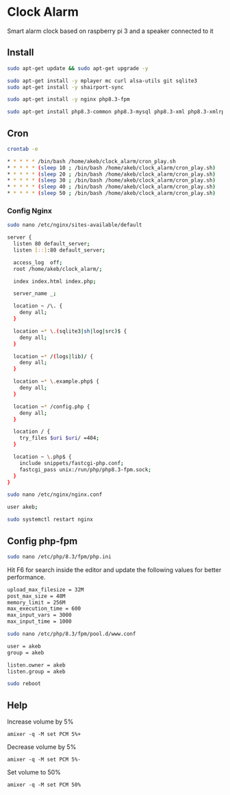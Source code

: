 # Clock Alarm

Smart alarm clock based on raspberry pi 3 and a speaker connected to it

## Install

```bash
sudo apt-get update && sudo apt-get upgrade -y

sudo apt-get install -y mplayer mc curl alsa-utils git sqlite3
sudo apt-get install -y shairport-sync

sudo apt-get install -y nginx php8.3-fpm

sudo apt-get install php8.3-common php8.3-mysql php8.3-xml php8.3-xmlrpc php8.3-curl php8.3-gd php8.3-imagick php8.3-cli php8.3-dev php8.3-imap php8.3-mbstring php8.3-opcache php8.3-soap php8.3-zip php8.3-intl php8.3-sqlite php8.3-mcrypt -y
```

## Cron

```bash
crontab -e
```

```bash
* * * * * /bin/bash /home/akeb/clock_alarm/cron_play.sh
* * * * * (sleep 10 ; /bin/bash /home/akeb/clock_alarm/cron_play.sh)
* * * * * (sleep 20 ; /bin/bash /home/akeb/clock_alarm/cron_play.sh)
* * * * * (sleep 30 ; /bin/bash /home/akeb/clock_alarm/cron_play.sh)
* * * * * (sleep 40 ; /bin/bash /home/akeb/clock_alarm/cron_play.sh)
* * * * * (sleep 50 ; /bin/bash /home/akeb/clock_alarm/cron_play.sh)
```

### Config Nginx

```bash
sudo nano /etc/nginx/sites-available/default
```

```bash
server {
  listen 80 default_server;
  listen [::]:80 default_server;

  access_log  off;
  root /home/akeb/clock_alarm/;

  index index.html index.php;

  server_name _;

  location ~ /\. {
    deny all;
  }

  location ~* \.(sqlite3|sh|log|src)$ {
    deny all;
  }

  location ~* /(logs|lib)/ {
    deny all;
  }

  location ~* \.example.php$ {
    deny all;
  }

  location ~* /config.php {
    deny all;
  }

  location / {
    try_files $uri $uri/ =404;
  }

  location ~ \.php$ {
    include snippets/fastcgi-php.conf;
    fastcgi_pass unix:/run/php/php8.3-fpm.sock;
  }
}
```

```bash
sudo nano /etc/nginx/nginx.conf
```

```bash
user akeb;
```

```bash
sudo systemctl restart nginx
```

## Config php-fpm

```bash
sudo nano /etc/php/8.3/fpm/php.ini
```

Hit F6 for search inside the editor and update the following values for better performance.

```bash
upload_max_filesize = 32M 
post_max_size = 48M 
memory_limit = 256M 
max_execution_time = 600 
max_input_vars = 3000 
max_input_time = 1000
```

```bash
sudo nano /etc/php/8.3/fpm/pool.d/www.conf
```

```bash
user = akeb
group = akeb

listen.owner = akeb
listen.group = akeb
```

```bash
sudo reboot
```

## Help

Increase volume by 5%

```amixer -q -M set PCM 5%+```

Decrease volume by 5%

```amixer -q -M set PCM 5%-```

Set volume to 50%

```amixer -q -M set PCM 50%```
